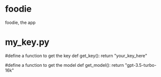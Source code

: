 # foodie
foodie, the app


# my_key.py
#define a function to get the key
def get_key():
    return "your_key_here"
      
#define a function to get the model
def get_model():
    return "gpt-3.5-turbo-16k"